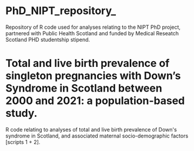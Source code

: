 # PhD_NIPT_repository_
Repository of R code used for analyses relating to the NIPT PhD project, partnered with Public Health Scotland and funded by Medical Reseatch Scotland PHD studentship stipend. 


# Total and live birth prevalence of singleton pregnancies with Down’s Syndrome in Scotland between 2000 and 2021: a population-based study. 
R code relating to analyses of total and live birth prevalence of Down's syndrome in Scotland, and associated maternal socio-demographic factors [scripts 1 + 2].
